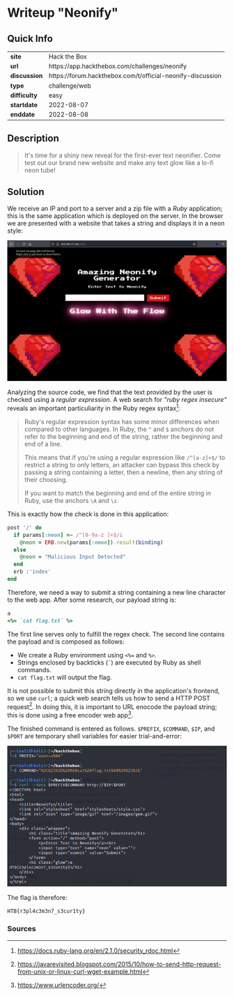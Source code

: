 # Writeup "Neonify"

## Quick Info

<table>
   <tr><td><b>site</b></td><td>Hack the Box</td></tr>
   <tr><td><b>url</b></td><td>https://app.hackthebox.com/challenges/neonify</td></tr>
   <tr><td><b>discussion</b></td><td>https://forum.hackthebox.com/t/official-neonify-discussion</td></tr>
   <tr><td><b>type</b></td><td>challenge/web</td></tr>
   <tr><td><b>difficulty&nbsp;&nbsp;&nbsp;</b></td><td>easy</td></tr>
   <tr><td><b>startdate</b></td><td>2022-08-07</td></tr>
   <tr><td><b>enddate</b></td><td>2022-08-08</td></tr>
</table>

## Description

> It's time for a shiny new reveal for the first-ever text neonifier. Come test out our brand new website and make any text glow like a lo-fi neon tube!

## Solution

We receive an IP and port to a server and a zip file with a _Ruby_ application; this is the same application which is deployed on the server. In the browser we are presented with a website that takes a string and displays it in a neon style:

<p align="center">
   <img src="includes/neonify-01.png" />
</p>

Analyzing the source code, we find that the text provided by the user is checked using a _regular expression_. A web search for _"ruby regex insecure"_ reveals an important particuliarity in the Ruby regex syntax[^1]:

> Ruby's regular expression syntax has some minor differences when compared to other languages. In Ruby, the `^` and `$` anchors do not refer to the beginning and end of the string, rather the beginning and end of a line.
> 
> This means that if you're using a regular expression like `/^[a-z]+$/` to restrict a string to only letters, an attacker can bypass this check by passing a string containing a letter, then a newline, then any string of their choosing.
> 
> If you want to match the beginning and end of the entire string in Ruby, use the anchors `\A` and `\z`.

This is exactly how the check is done in this application:

``` Ruby
post '/' do
  if params[:neon] =~ /^[0-9a-z ]+$/i
    @neon = ERB.new(params[:neon]).result(binding)
  else
    @neon = "Malicious Input Detected"
  end
  erb :'index'
end
```

Therefore, we need a way to submit a string containing a new line character to the web app. After some research, our payload string is:

``` Ruby
a
<%= `cat flag.txt` %>
```

The first line serves only to fulfill the regex check. The second line contains the payload and is composed as follows:

 - We create a Ruby environment using `<%=` and `%>`.
 - Strings enclosed by backticks (`` ` ``) are executed by Ruby as shell commands.
 - `cat flag.txt` will output the flag.

It is not possible to submit this string directly in the application's frontend, so we use `curl`; a quick web search tells us how to send a HTTP POST request[^2]. In doing this, it is important to URL enocode the payload string; this is done using a free encoder web app[^3].

The finished command is entered as follows. `$PREFIX`, `$COMMAND`, `$IP`, and `$PORT` are temporary shell variables for easier trial-and-error:

<p align="center">
   <img src="includes/neonify-02.png" />
</p>

The flag is therefore:

```
HTB{r3pl4c3m3n7_s3cur1ty}
```

### Sources

[^1]: https://docs.ruby-lang.org/en/2.1.0/security_rdoc.html
[^2]: https://javarevisited.blogspot.com/2015/10/how-to-send-http-request-from-unix-or-linux-curl-wget-example.html
[^3]: https://www.urlencoder.org/
